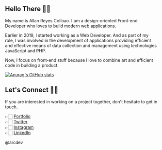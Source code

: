 ## Hello There 👋🏻 

My name is Allan Reyes Colibao. I am a design-oriented Front-end Developer who loves to build modern web applications.

Earlier in 2019, I started working as a Web Developer. And as part of my role, I was involved in the development of applications providing efficient and effective means of data collection and management using technologies JavaScript and PHP.

Now, I focus on front-end stuff because I love to combine art and efficient code in building a product. 

[![Anurag's GitHub stats](https://github-readme-stats.vercel.app/api?username=allancolibao&count_private=true&show_icons=true&theme=material-palenight)](https://github.com/anuraghazra/github-readme-stats)

## Let's Connect 🧑🏻 

If you are interested in working on a project together, don't hesitate to get in touch.

👉🏻 [Portfolio](https://arcdev.me)<br/>
👉🏻 [Twitter](https://twitter.com/allancolibao)<br/>
👉🏻 [Instagram](https://www.instagram.com/allancolibao)<br/>
👉🏻 [LinkedIn](https://www.linkedin.com/in/allan-colibao-635902151)<br/>


@arcdev

